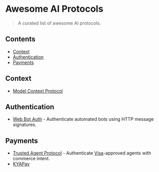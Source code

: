 # Awesome AI Protocols

> A curated list of awesome AI protocols.

## Contents

- [Context](#context)
- [Authentication](#authentication)
- [Payments](#payments)

## Context

- [Model Context Protocol](https://modelcontextprotocol.io/docs/getting-started/intro)

## Authentication

- [Web Bot Auth](https://datatracker.ietf.org/wg/webbotauth/about/) - Authenticate automated bots using HTTP message signatures.

## Payments

- [Trusted Agent Protocol](https://developer.visa.com/capabilities/trusted-agent-protocol) - Authenticate [Visa](https://usa.visa.com/)-approved agents with commerce intent.
- [KYAPay](https://www.kyapay.ai/)
